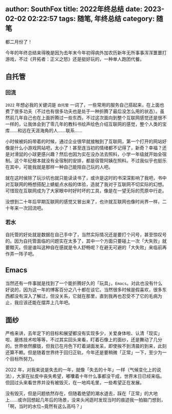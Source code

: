 author: SouthFox
title: 2022年终总结
date: 2023-02-02 02:22:57
tags: 随笔, 年终总结
category: 随笔
---

都二月份了！

<!--more-->

今年的年终总结来得晚是因为去年末今年初得病外加农历新年无所事事浑浑噩噩打游戏，不过《开拓者：正义之怒》还是挺好玩的，一种单人跑团代餐。

## 自托管

### 回流

`2022` 年想必我的关键词是 `自托管` 一词了，一些常用的服务自己搭起来，在上面也费了很多功夫（不过也有很多功夫也是处于一种折腾了最后没怎么用的状态）。虽然前几年自己也在上面折腾过一些东西，不过这次面向到整个互联网感觉还是很不一样的，让我体会到了零几年的教科书绘声绘色介绍互联网的感觉，整个人类的宝库……和远在天涯海角的人……联系……

小时候被妈妈带着的时候，通过企业很早就接触到了互联网，第一个打开的网站好像是什么小游戏网站吧，太小了！甚至连当初的情绪都不记得了，新奇？幸福？还是对滑鼠的小球更感兴趣？然后也因为实在没办法去照料，小学一年级就开始全宿制。这个年纪根本就没有全宿制的安排，都是宿管阿姨在照料。不过我似乎也挺乐在其中，可能我就是那样一种自己能陪自己玩的人吧。

就在这时侯除了玩沙坑也就只能读读书了，或许是这时的书深深影响了我吧，书中对互联网的畅想搭配上蜻蜓点水般的体验，造就了我对于互联网不切实际的幻想。可惜现在互联网成为了大家眼中时好时坏的工具，像是在一望无际的荒原中行走。

没想到二十年后早期互联网的感觉又冒出来了，也许就互联网也像时尚界一样，二十年来一次回流吧。

### 若水

自托管的好处就是数据在自己手中了，当然实际情况还是要打个问号，甚至惊叹号的。因为自托管面临的问题实在太多了，其中一个方面只要碰上一次「大失败」就要黯灭。但是谁叫这种自在感就是令人舒畅呢？在避无可避的「大失败」来临前再作弄一阵子吧。

## Emacs

当然还有一件事就是找到了一个能折腾好久的「玩具」，`Emacs`。对此也没有什么好说的，因为这一年的博客百分之八十都在谈它。当然很多时候是假喜欢，很多东西都没有深入了解过，但没关系，它就在那里，直到我再也忍受不了它的毛病为止，我应该还能在摆弄上几年吧。

## 面纱

严格来讲，去年定下的目标和展望都没有实现多少，关爱身体啦、认清「现实」啦、磨炼技术啦等等，不过其实回头来看，盯着石像上的面纱，还是舞动了几分的。世界依然朦胧，但我已在月色下盯着湖面发呆，即使挨不到清晨的到来，此刻还算不赖。但是随着世界终于回归正轨，今年还是要稍微「正常」一下，至少为一个目标所努力。

2022 年，对我来说是失去的一年，就像「失去的十年」一样（气候变化上的说法），大家在扯皮中丧失希望，嘟囔着十年什么事都没干成，世界末日已经来临。但回过头来看世界并没有被毁灭，在一地鸡毛里，一些希望正在发展。

没有毁灭，但是问题依然存在，但随着绝望的潮水退去，踩在「正常」的大地上……或许回想起几年后的场景，没来头闲逛时发现当时的痕迹我一拍脑门想到，「啊，当时的水位~竟然有这么高吗？」
